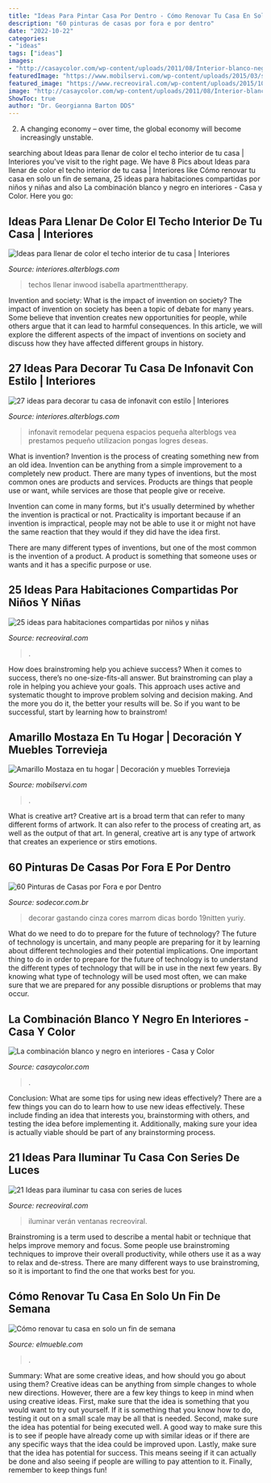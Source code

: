 ```yaml
---
title: "Ideas Para Pintar Casa Por Dentro - Cómo Renovar Tu Casa En Solo Un Fin De Semana"
description: "60 pinturas de casas por fora e por dentro"
date: "2022-10-22"
categories:
- "ideas"
tags: ["ideas"]
images:
- "http://casaycolor.com/wp-content/uploads/2011/08/Interior-blanco-negro-y-gris.jpg"
featuredImage: "https://www.mobilservi.com/wp-content/uploads/2015/03/salon-amarillo.jpg"
featured_image: "https://www.recreoviral.com/wp-content/uploads/2015/10/Creativas-habitaciones-compartidas-por-niños-y-niñas-7.jpg"
image: "http://casaycolor.com/wp-content/uploads/2011/08/Interior-blanco-negro-y-gris.jpg"
ShowToc: true
author: "Dr. Georgianna Barton DDS"
---
```



2. A changing economy – over time, the global economy will become increasingly unstable.

	

		
searching about Ideas para llenar de color el techo interior de tu casa | Interiores you've visit to the right page. We have 8 Pics about Ideas para llenar de color el techo interior de tu casa | Interiores like Cómo renovar tu casa en solo un fin de semana, 25 ideas para habitaciones compartidas por niños y niñas and also La combinación blanco y negro en interiores - Casa y Color. Here you go:
		
    
## Ideas Para Llenar De Color El Techo Interior De Tu Casa | Interiores

<img loading=lazy src="https://interiores.alterblogs.com/wp-content/uploads/2014/09/color-en-techos-8.jpg" onerror="this.onerror=null;this.src='https://tse1.mm.bing.net/th?id=OIP.CjvHTUms3HtmEhEX9Qy8mAHaJ_&amp;pid=15.1';" alt="Ideas para llenar de color el techo interior de tu casa | Interiores">

_Source: interiores.alterblogs.com_

>techos llenar inwood isabella apartmenttherapy. 

	

Invention and society: What is the impact of invention on society?
The impact of invention on society has been a topic of debate for many years. Some believe that invention creates new opportunities for people, while others argue that it can lead to harmful consequences. In this article, we will explore the different aspects of the impact of inventions on society and discuss how they have affected different groups in history.

    
## 27 Ideas Para Decorar Tu Casa De Infonavit Con Estilo | Interiores

<img loading=lazy src="https://interiores.alterblogs.com/wp-content/uploads/2017/01/27-ideas-para-decorar-tu-casa-de-infonavit-con-estilo-27.jpg" onerror="this.onerror=null;this.src='https://tse3.mm.bing.net/th?id=OIP.ScDLz9NrP0X_zCq54V7WAAHaHa&amp;pid=15.1';" alt="27 ideas para decorar tu casa de infonavit con estilo | Interiores">

_Source: interiores.alterblogs.com_

>infonavit remodelar pequena espacios pequeña alterblogs vea prestamos pequeño utilizacion pongas logres deseas. 

	

What is invention?
Invention is the process of creating something new from an old idea. Invention can be anything from a simple improvement to a completely new product. 
There are many types of inventions, but the most common ones are products and services. Products are things that people use or want, while services are those that people give or receive. 

Invention can come in many forms, but it's usually determined by whether the invention is practical or not. Practicality is important because if an invention is impractical, people may not be able to use it or might not have the same reaction that they would if they did have the idea first. 

There are many different types of inventions, but one of the most common is the invention of a product. A product is something that someone uses or wants and it has a specific purpose or use.

    
## 25 Ideas Para Habitaciones Compartidas Por Niños Y Niñas

<img loading=lazy src="https://www.recreoviral.com/wp-content/uploads/2015/10/Creativas-habitaciones-compartidas-por-niños-y-niñas-7.jpg" onerror="this.onerror=null;this.src='https://tse3.mm.bing.net/th?id=OIP.mXZ4BFplnJZSrfeDIgdi1AHaGC&amp;pid=15.1';" alt="25 ideas para habitaciones compartidas por niños y niñas">

_Source: recreoviral.com_

>. 

	

How does brainstroming help you achieve success?
When it comes to success, there’s no one-size-fits-all answer. But brainstroming can play a role in helping you achieve your goals. This approach uses active and systematic thought to improve problem solving and decision making. And the more you do it, the better your results will be. So if you want to be successful, start by learning how to brainstrom!

    
## Amarillo Mostaza En Tu Hogar | Decoración Y Muebles Torrevieja

<img loading=lazy src="https://www.mobilservi.com/wp-content/uploads/2015/03/salon-amarillo.jpg" onerror="this.onerror=null;this.src='https://tse1.mm.bing.net/th?id=OIP.pL5aSRkTjSUpELm4CTwvOwHaFO&amp;pid=15.1';" alt="Amarillo Mostaza en tu hogar | Decoración y muebles Torrevieja">

_Source: mobilservi.com_

>. 

	

What is creative art?
Creative art is a broad term that can refer to many different forms of artwork. It can also refer to the process of creating art, as well as the output of that art. In general, creative art is any type of artwork that creates an experience or stirs emotions.

    
## 60 Pinturas De Casas Por Fora E Por Dentro

<img loading=lazy src="http://www.sodecor.com.br/wp-content/uploads/2016/08/25-Pinturas-de-Casas-por-Fora-e-por-Dentro-13.jpg" onerror="this.onerror=null;this.src='https://tse2.mm.bing.net/th?id=OIP.fFMD62pakvdDzzUuNUSwFwHaKG&amp;pid=15.1';" alt="60 Pinturas de Casas por Fora e por Dentro">

_Source: sodecor.com.br_

>decorar gastando cinza cores marrom dicas bordo 19nitten yuriy. 

	

What do we need to do to prepare for the future of technology?
The future of technology is uncertain, and many people are preparing for it by learning about different technologies and their potential implications. One important thing to do in order to prepare for the future of technology is to understand the different types of technology that will be in use in the next few years. By knowing what type of technology will be used most often, we can make sure that we are prepared for any possible disruptions or problems that may occur.

    
## La Combinación Blanco Y Negro En Interiores - Casa Y Color

<img loading=lazy src="http://casaycolor.com/wp-content/uploads/2011/08/Interior-blanco-negro-y-gris.jpg" onerror="this.onerror=null;this.src='https://tse3.mm.bing.net/th?id=OIP.Vgfw4QiJxWUA5Nh6cRz38QHaFj&amp;pid=15.1';" alt="La combinación blanco y negro en interiores - Casa y Color">

_Source: casaycolor.com_

>. 

	

Conclusion: What are some tips for using new ideas effectively?
There are a few things you can do to learn how to use new ideas effectively. These include finding an idea that interests you, brainstorming with others, and testing the idea before implementing it. Additionally, making sure your idea is actually viable should be part of any brainstorming process.

    
## 21 Ideas Para Iluminar Tu Casa Con Series De Luces

<img loading=lazy src="https://www.recreoviral.com/wp-content/uploads/2018/09/decoración-con-series-de-luces-recreoviral-4-1.jpg" onerror="this.onerror=null;this.src='https://tse2.mm.bing.net/th?id=OIP.qJTl30zAOWp-z0EM9O8XLwHaJ4&amp;pid=15.1';" alt="21 Ideas para iluminar tu casa con series de luces">

_Source: recreoviral.com_

>iluminar verán ventanas recreoviral. 

	

Brainstroming is a term used to describe a mental habit or technique that helps improve memory and focus. Some people use brainstroming techniques to improve their overall productivity, while others use it as a way to relax and de-stress. There are many different ways to use brainstroming, so it is important to find the one that works best for you.

    
## Cómo Renovar Tu Casa En Solo Un Fin De Semana

<img loading=lazy src="https://www.elmueble.com/medio/2016/12/19/00317208-ob_dba02713.jpg" onerror="this.onerror=null;this.src='https://tse3.mm.bing.net/th?id=OIP.MUlMsdLlgIytd4XFjG2dsQHaJ4&amp;pid=15.1';" alt="Cómo renovar tu casa en solo un fin de semana">

_Source: elmueble.com_

>. 

	

Summary: What are some creative ideas, and how should you go about using them?
Creative ideas can be anything from simple changes to whole new directions. However, there are a few key things to keep in mind when using creative ideas. First, make sure that the idea is something that you would want to try out yourself. If it is something that you know how to do, testing it out on a small scale may be all that is needed. Second, make sure the idea has potential for being executed well. A good way to make sure this is to see if people have already come up with similar ideas or if there are any specific ways that the idea could be improved upon. Lastly, make sure that the idea has potential for success. This means seeing if it can actually be done and also seeing if people are willing to pay attention to it. Finally, remember to keep things fun!

